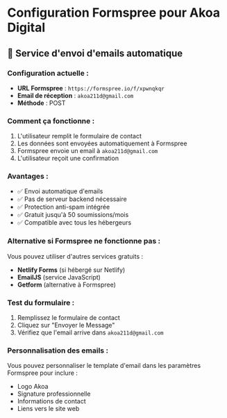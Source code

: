 # Configuration Formspree pour Akoa Digital

## 📧 Service d'envoi d'emails automatique

### Configuration actuelle :
- **URL Formspree** : `https://formspree.io/f/xpwnqkqr`
- **Email de réception** : `akoa211d@gmail.com`
- **Méthode** : POST

### Comment ça fonctionne :
1. L'utilisateur remplit le formulaire de contact
2. Les données sont envoyées automatiquement à Formspree
3. Formspree envoie un email à `akoa211d@gmail.com`
4. L'utilisateur reçoit une confirmation

### Avantages :
- ✅ Envoi automatique d'emails
- ✅ Pas de serveur backend nécessaire
- ✅ Protection anti-spam intégrée
- ✅ Gratuit jusqu'à 50 soumissions/mois
- ✅ Compatible avec tous les hébergeurs

### Alternative si Formspree ne fonctionne pas :
Vous pouvez utiliser d'autres services gratuits :
- **Netlify Forms** (si hébergé sur Netlify)
- **EmailJS** (service JavaScript)
- **Getform** (alternative à Formspree)

### Test du formulaire :
1. Remplissez le formulaire de contact
2. Cliquez sur "Envoyer le Message"
3. Vérifiez que l'email arrive dans `akoa211d@gmail.com`

### Personnalisation des emails :
Vous pouvez personnaliser le template d'email dans les paramètres Formspree pour inclure :
- Logo Akoa
- Signature professionnelle
- Informations de contact
- Liens vers le site web


